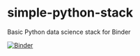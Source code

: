 # simple-python-stack
Basic Python data science stack for Binder

[![Binder](https://mybinder.org/badge_logo.svg)](https://mybinder.org/v2/gh/sswatson/simple-python-stack/master)
